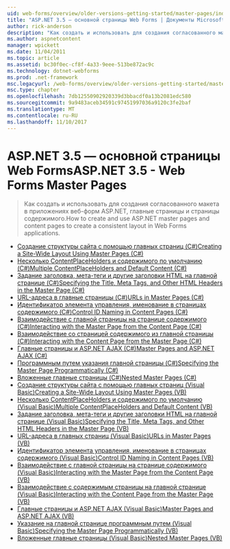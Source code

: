 ```yaml
---
uid: web-forms/overview/older-versions-getting-started/master-pages/index
title: "ASP.NET 3.5 — основной страницы Web Forms | Документы Microsoft"
author: rick-anderson
description: "Как создать и использовать для создания согласованного макета в приложениях веб-форм ASP.NET, главные страницы и страницы содержимого."
ms.author: aspnetcontent
manager: wpickett
ms.date: 11/04/2011
ms.topic: article
ms.assetid: bc30f0ec-cf8f-4a33-9eee-513be872ac9c
ms.technology: dotnet-webforms
ms.prod: .net-framework
msc.legacyurl: /web-forms/overview/older-versions-getting-started/master-pages
msc.type: chapter
ms.openlocfilehash: 7db12550902920339d3bbacdf0a13b2081edc580
ms.sourcegitcommit: 9a9483aceb34591c97451997036a9120c3fe2baf
ms.translationtype: MT
ms.contentlocale: ru-RU
ms.lasthandoff: 11/10/2017
---
```

<a name="aspnet-35---web-forms-master-pages"></a><span data-ttu-id="766d2-103">ASP.NET 3.5 — основной страницы Web Forms</span><span class="sxs-lookup"><span data-stu-id="766d2-103">ASP.NET 3.5 - Web Forms Master Pages</span></span>
====================
> <span data-ttu-id="766d2-104">Как создать и использовать для создания согласованного макета в приложениях веб-форм ASP.NET, главные страницы и страницы содержимого.</span><span class="sxs-lookup"><span data-stu-id="766d2-104">How to create and use ASP.NET master pages and content pages to create a consistent layout in Web Forms applications.</span></span>


- [<span data-ttu-id="766d2-105">Создание структуры сайта с помощью главных страниц (C#)</span><span class="sxs-lookup"><span data-stu-id="766d2-105">Creating a Site-Wide Layout Using Master Pages (C#)</span></span>](creating-a-site-wide-layout-using-master-pages-cs.md)
- [<span data-ttu-id="766d2-106">Несколько ContentPlaceHolders и содержимого по умолчанию (C#)</span><span class="sxs-lookup"><span data-stu-id="766d2-106">Multiple ContentPlaceHolders and Default Content (C#)</span></span>](multiple-contentplaceholders-and-default-content-cs.md)
- [<span data-ttu-id="766d2-107">Задание заголовка, мета-теги и другие заголовки HTML на главной странице (C#)</span><span class="sxs-lookup"><span data-stu-id="766d2-107">Specifying the Title, Meta Tags, and Other HTML Headers in the Master Page (C#)</span></span>](specifying-the-title-meta-tags-and-other-html-headers-in-the-master-page-cs.md)
- [<span data-ttu-id="766d2-108">URL-адреса в главные страницы (C#)</span><span class="sxs-lookup"><span data-stu-id="766d2-108">URLs in Master Pages (C#)</span></span>](urls-in-master-pages-cs.md)
- [<span data-ttu-id="766d2-109">Идентификатор элемента управления, именование в страницах содержимого (C#)</span><span class="sxs-lookup"><span data-stu-id="766d2-109">Control ID Naming in Content Pages (C#)</span></span>](control-id-naming-in-content-pages-cs.md)
- [<span data-ttu-id="766d2-110">Взаимодействие с главной страницы на странице содержимого (C#)</span><span class="sxs-lookup"><span data-stu-id="766d2-110">Interacting with the Master Page from the Content Page (C#)</span></span>](interacting-with-the-master-page-from-the-content-page-cs.md)
- [<span data-ttu-id="766d2-111">Взаимодействие со страницей содержимого из главной страницы (C#)</span><span class="sxs-lookup"><span data-stu-id="766d2-111">Interacting with the Content Page from the Master Page (C#)</span></span>](interacting-with-the-content-page-from-the-master-page-cs.md)
- [<span data-ttu-id="766d2-112">Главные страницы и ASP.NET AJAX (C#)</span><span class="sxs-lookup"><span data-stu-id="766d2-112">Master Pages and ASP.NET AJAX (C#)</span></span>](master-pages-and-asp-net-ajax-cs.md)
- [<span data-ttu-id="766d2-113">Программным путем указания главной страницы (C#)</span><span class="sxs-lookup"><span data-stu-id="766d2-113">Specifying the Master Page Programmatically (C#)</span></span>](specifying-the-master-page-programmatically-cs.md)
- [<span data-ttu-id="766d2-114">Вложенные главные страницы (C#)</span><span class="sxs-lookup"><span data-stu-id="766d2-114">Nested Master Pages (C#)</span></span>](nested-master-pages-cs.md)
- [<span data-ttu-id="766d2-115">Создание структуры сайта с помощью главных страниц (Visual Basic)</span><span class="sxs-lookup"><span data-stu-id="766d2-115">Creating a Site-Wide Layout Using Master Pages (VB)</span></span>](creating-a-site-wide-layout-using-master-pages-vb.md)
- [<span data-ttu-id="766d2-116">Несколько ContentPlaceHolders и содержимого по умолчанию (Visual Basic)</span><span class="sxs-lookup"><span data-stu-id="766d2-116">Multiple ContentPlaceHolders and Default Content (VB)</span></span>](multiple-contentplaceholders-and-default-content-vb.md)
- [<span data-ttu-id="766d2-117">Задание заголовка, мета-теги и другие заголовки HTML на главной странице (Visual Basic)</span><span class="sxs-lookup"><span data-stu-id="766d2-117">Specifying the Title, Meta Tags, and Other HTML Headers in the Master Page (VB)</span></span>](specifying-the-title-meta-tags-and-other-html-headers-in-the-master-page-vb.md)
- [<span data-ttu-id="766d2-118">URL-адреса в главных страниц (Visual Basic)</span><span class="sxs-lookup"><span data-stu-id="766d2-118">URLs in Master Pages (VB)</span></span>](urls-in-master-pages-vb.md)
- [<span data-ttu-id="766d2-119">Идентификатор элемента управления, именование в страницах содержимого (Visual Basic)</span><span class="sxs-lookup"><span data-stu-id="766d2-119">Control ID Naming in Content Pages (VB)</span></span>](control-id-naming-in-content-pages-vb.md)
- [<span data-ttu-id="766d2-120">Взаимодействие с главной страницы на странице содержимого (Visual Basic)</span><span class="sxs-lookup"><span data-stu-id="766d2-120">Interacting with the Master Page from the Content Page (VB)</span></span>](interacting-with-the-master-page-from-the-content-page-vb.md)
- [<span data-ttu-id="766d2-121">Взаимодействие с содержимым страницы на главной странице (Visual Basic)</span><span class="sxs-lookup"><span data-stu-id="766d2-121">Interacting with the Content Page from the Master Page (VB)</span></span>](interacting-with-the-content-page-from-the-master-page-vb.md)
- [<span data-ttu-id="766d2-122">Главные страницы и ASP.NET AJAX (Visual Basic)</span><span class="sxs-lookup"><span data-stu-id="766d2-122">Master Pages and ASP.NET AJAX (VB)</span></span>](master-pages-and-asp-net-ajax-vb.md)
- [<span data-ttu-id="766d2-123">Указание на главной странице программным путем (Visual Basic)</span><span class="sxs-lookup"><span data-stu-id="766d2-123">Specifying the Master Page Programmatically (VB)</span></span>](specifying-the-master-page-programmatically-vb.md)
- [<span data-ttu-id="766d2-124">Вложенные главные страницы (Visual Basic)</span><span class="sxs-lookup"><span data-stu-id="766d2-124">Nested Master Pages (VB)</span></span>](nested-master-pages-vb.md)
